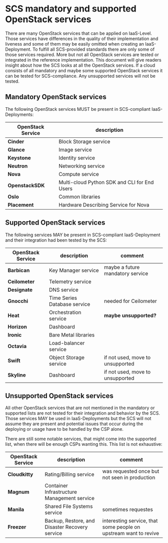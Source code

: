 # SCS mandatory and supported OpenStack services

There are many OpenStack services that can be applied on IaaS-Level.
Those services have differences in the quality of their implementation and liveness and some of them may be easily omitted when creating an IaaS-Deployment.
To fulfill all SCS-provided standards there are only some of those services required.
More but not all OpenStack services are tested or integrated in the reference implementation.
This document will give readers insight about how the SCS looks at all the OpenStack services.
If a cloud consists of all mandatory and maybe some supported OpenStack services it can be tested for SCS-compliance.
Any unsupported services will not be tested.

## Mandatory OpenStack services

The following OpenStack services MUST be present in SCS-compliant IaaS-Deployments:

| OpenStack Service | description |
|-----|-----|
| **Cinder** | Block Storage service |
| **Glance** | Image service |
| **Keystone** | Identity service |
| **Neutron** | Networking service |
| **Nova** | Compute service |
| **OpenstackSDK** | Multi-cloud Python SDK and CLI for End Users |
| **Oslo** | Common libraries |
| **Placement** | Hardware Describing Service for Nova |

## Supported OpenStack services

The following services MAY be present in SCS-compliant IaaS-Deployment and their integration had been tested by the SCS:

| OpenStack Service | description | comment |
|-----|-----|-------|
| **Barbican** | Key Manager service | maybe a future mandatory service |
| **Ceilometer** | Telemetry service | |
| **Designate** | DNS service | |
| **Gnocchi** | Time Series Database service | needed for Ceilometer |
| **Heat** | Orchestration service | **maybe unsupported?** |
| **Horizon** | Dashboard | |
| **Ironic** | Bare Metal libraries | |
| **Octavia** | Load-balancer service | |
| **Swift** | Object Storage service | if not used, move to unsupported |
| **Skyline** | Dashboard | if not used, move to unsupported |

## Unsupported OpenStack services

All other OpenStack services that are not mentioned in the mandatory or supported lists are not tested for their integration and behavior by the SCS.
Those services MAY be used in IaaS-Deployments but the SCS will not assume they are present and potential issues that occur during the deploying or usage have to be handled by the CSP alone.

There are still some notable services, that might come into the supported list, when there will be enough CSPs wanting this.
This list is not exhaustive:

| OpenStack Service | description | comment |
|-----|-----|-------|
| **Cloudkitty** | Rating/Billing service | was requested once but not seen in production |
| **Magnum** | Container Infrastructure Management service | |
| **Manila** | Shared File Systems service | sometimes requestes |
| **Freezer** | Backup, Restore, and Disaster Recovery service | interesting service, that some people on upstream want to revive |

